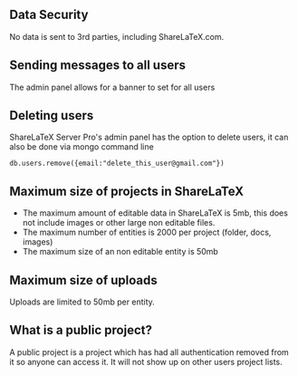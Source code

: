 ## Data Security
No data is sent to 3rd parties, including ShareLaTeX.com.

## Sending messages to all users
The admin panel allows for a banner to set for all users

## Deleting users
ShareLaTeX Server Pro's admin panel has the option to delete users, it can also be done via mongo command line

`db.users.remove({email:"delete_this_user@gmail.com"})`

## Maximum size of projects in ShareLaTeX
* The maximum amount of editable data in ShareLaTeX is 5mb, this does not include images or other large non editable files.
* The maximum number of entities is 2000 per project (folder, docs, images)
* The maximum size of an non editable entity is 50mb

## Maximum size of uploads
Uploads are limited to 50mb per entity.

## What is a public project?
A public project is a project which has had all authentication removed from it so anyone can access it. It will not show up on other users project lists.
